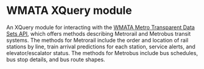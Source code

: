 WMATA XQuery module
===================

An XQuery module for interacting with the [WMATA Metro Transparent Data Sets API](http://developer.wmata.com/docs), 
which offers methods describing Metrorail and Metrobus transit systems.  The methods for Metrorail include the order 
and location of rail stations by line, train arrival predictions for each station, service alerts, and 
elevator/escalator status.  The methods for Metrobus include bus schedules, bus stop details, and bus route shapes.